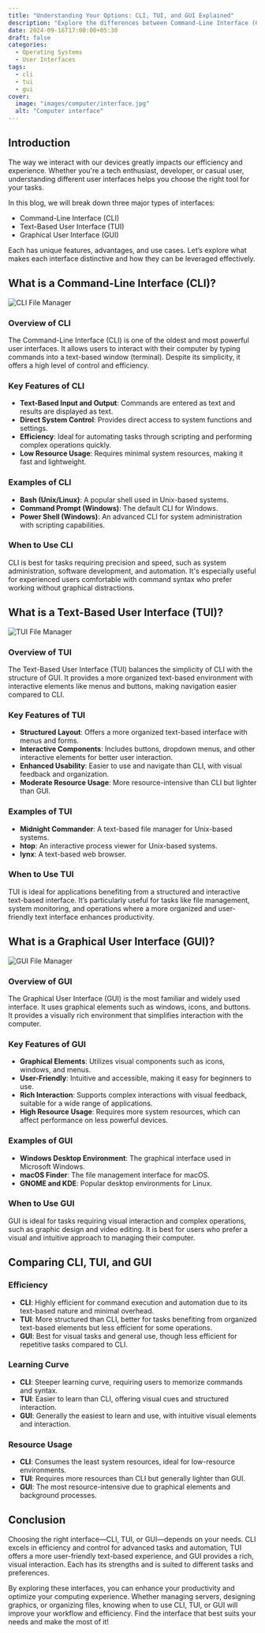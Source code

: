 ```yaml
---
title: "Understanding Your Options: CLI, TUI, and GUI Explained"
description: "Explore the differences between Command-Line Interface (CLI), Text-Based User Interface (TUI), and Graphical User Interface (GUI) to understand their unique features and benefits."
date: 2024-09-16T17:00:00+05:30
draft: false
categories:
  - Operating Systems
  - User Interfaces
tags:
  - cli
  - tui
  - gui
cover:
  image: "images/computer/interface.jpg"
  alt: "Computer interface"
---
```


## Introduction

The way we interact with our devices greatly impacts our efficiency and experience.
Whether you're a tech enthusiast, developer, or casual user, understanding different user interfaces helps you choose the right tool for your tasks.

In this blog, we will break down three major types of interfaces:

- Command-Line Interface (CLI)
- Text-Based User Interface (TUI)
- Graphical User Interface (GUI)

Each has unique features, advantages, and use cases.
Let’s explore what makes each interface distinctive and how they can be leveraged effectively.

## What is a Command-Line Interface (CLI)?

![CLI File Manager](cli-filemanager.png "CLI File Manager")

### Overview of CLI

The Command-Line Interface (CLI) is one of the oldest and most powerful user interfaces.
It allows users to interact with their computer by typing commands into a text-based window (terminal).
Despite its simplicity, it offers a high level of control and efficiency.

### Key Features of CLI

- **Text-Based Input and Output**: Commands are entered as text and results are displayed as text.
- **Direct System Control**: Provides direct access to system functions and settings.
- **Efficiency**: Ideal for automating tasks through scripting and performing complex operations quickly.
- **Low Resource Usage**: Requires minimal system resources, making it fast and lightweight.

### Examples of CLI

- **Bash (Unix/Linux)**: A popular shell used in Unix-based systems.
- **Command Prompt (Windows)**: The default CLI for Windows.
- **Power Shell (Windows)**: An advanced CLI for system administration with scripting capabilities.

### When to Use CLI

CLI is best for tasks requiring precision and speed, such as system administration, software development, and automation.
It's especially useful for experienced users comfortable with command syntax who prefer working without graphical distractions.

## What is a Text-Based User Interface (TUI)?

![TUI File Manager](tui-filemanager.png "TUI File Manager")

### Overview of TUI

The Text-Based User Interface (TUI) balances the simplicity of CLI with the structure of GUI.
It provides a more organized text-based environment with interactive elements like menus and buttons, making navigation easier compared to CLI.

### Key Features of TUI

- **Structured Layout**: Offers a more organized text-based interface with menus and forms.
- **Interactive Components**: Includes buttons, dropdown menus, and other interactive elements for better user interaction.
- **Enhanced Usability**: Easier to use and navigate than CLI, with visual feedback and organization.
- **Moderate Resource Usage**: More resource-intensive than CLI but lighter than GUI.

### Examples of TUI

- **Midnight Commander**: A text-based file manager for Unix-based systems.
- **htop**: An interactive process viewer for Unix-based systems.
- **lynx**: A text-based web browser.

### When to Use TUI

TUI is ideal for applications benefiting from a structured and interactive text-based interface.
It’s particularly useful for tasks like file management, system monitoring, and operations where a more organized and user-friendly text interface enhances productivity.

## What is a Graphical User Interface (GUI)?

![GUI File Manager](gui-filemanager.png "GUI File Manager")

### Overview of GUI

The Graphical User Interface (GUI) is the most familiar and widely used interface.
It uses graphical elements such as windows, icons, and buttons.
It provides a visually rich environment that simplifies interaction with the computer.

### Key Features of GUI

- **Graphical Elements**: Utilizes visual components such as icons, windows, and menus.
- **User-Friendly**: Intuitive and accessible, making it easy for beginners to use.
- **Rich Interaction**: Supports complex interactions with visual feedback, suitable for a wide range of applications.
- **High Resource Usage**: Requires more system resources, which can affect performance on less powerful devices.

### Examples of GUI

- **Windows Desktop Environment**: The graphical interface used in Microsoft Windows.
- **macOS Finder**: The file management interface for macOS.
- **GNOME and KDE**: Popular desktop environments for Linux.

### When to Use GUI

GUI is ideal for tasks requiring visual interaction and complex operations, such as graphic design and video editing.
It is best for users who prefer a visual and intuitive approach to managing their computer.

## Comparing CLI, TUI, and GUI

### Efficiency

- **CLI**: Highly efficient for command execution and automation due to its text-based nature and minimal overhead.
- **TUI**: More structured than CLI, better for tasks benefiting from organized text-based elements but less efficient for some operations.
- **GUI**: Best for visual tasks and general use, though less efficient for repetitive tasks compared to CLI.

### Learning Curve

- **CLI**: Steeper learning curve, requiring users to memorize commands and syntax.
- **TUI**: Easier to learn than CLI, offering visual cues and structured interaction.
- **GUI**: Generally the easiest to learn and use, with intuitive visual elements and interaction.

### Resource Usage

- **CLI**: Consumes the least system resources, ideal for low-resource environments.
- **TUI**: Requires more resources than CLI but generally lighter than GUI.
- **GUI**: The most resource-intensive due to graphical elements and background processes.

## Conclusion

Choosing the right interface—CLI, TUI, or GUI—depends on your needs.
CLI excels in efficiency and control for advanced tasks and automation, TUI offers a more user-friendly text-based experience, and GUI provides a rich, visual interaction.
Each has its strengths and is suited to different tasks and preferences.

By exploring these interfaces, you can enhance your productivity and optimize your computing experience.
Whether managing servers, designing graphics, or organizing files, knowing when to use CLI, TUI, or GUI will improve your workflow and efficiency.
Find the interface that best suits your needs and make the most of it!
